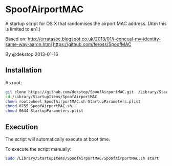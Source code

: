 
# SpoofAirportMAC

A startup script for OS X that randomises the airport MAC address.
(Atm this is limited to en1.)

Based on:
http://erratasec.blogspot.co.uk/2013/01/i-conceal-my-identity-same-way-aaron.html
https://github.com/feross/SpoofMAC

By @dekstop 2013-01-16

## Installation

As root:
```bash
git clone https://github.com/dekstop/SpoofAirportMAC.git  /Library/StartupItems/SpoofAirportMAC
cd /Library/StartupItems/SpoofAirportMAC
chown root:wheel SpoofAirportMAC.sh StartupParameters.plist
chmod 0755 SpoofAirportMAC.sh
chmod 0644 StartupParameters.plist
```

## Execution

The script will automatically execute at boot time.

To execute the script manually:
```bash
sudo /Library/StartupItems/SpoofAirportMAC/SpoofAirportMAC.sh start
```
